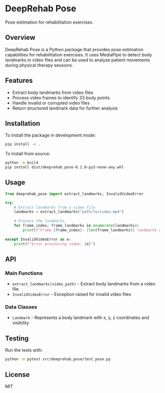 # DeepRehab Pose

Pose estimation for rehabilitation exercises.

## Overview

DeepRehab Pose is a Python package that provides pose estimation capabilities for rehabilitation exercises. It uses MediaPipe to detect body landmarks in video files and can be used to analyze patient movements during physical therapy sessions.

## Features

- Extract body landmarks from video files
- Process video frames to identify 33 body points
- Handle invalid or corrupted video files
- Return structured landmark data for further analysis

## Installation

To install the package in development mode:
```bash
pip install -e .
```

To install from source:
```bash
python -m build
pip install dist/deeprehab_pose-0.1.0-py3-none-any.whl
```

## Usage

```python
from deeprehab_pose import extract_landmarks, InvalidVideoError

try:
    # Extract landmarks from a video file
    landmarks = extract_landmarks("path/to/video.mp4")
    
    # Process the landmarks
    for frame_index, frame_landmarks in enumerate(landmarks):
        print(f"Frame {frame_index}: {len(frame_landmarks)} landmarks detected")
        
except InvalidVideoError as e:
    print(f"Error processing video: {e}")
```

## API

### Main Functions

- `extract_landmarks(video_path)` - Extract body landmarks from a video file
- `InvalidVideoError` - Exception raised for invalid video files

### Data Classes

- `Landmark` - Represents a body landmark with x, y, z coordinates and visibility

## Testing

Run the tests with:
```bash
python -m pytest src/deeprehab_pose/test_pose.py
```

## License

MIT